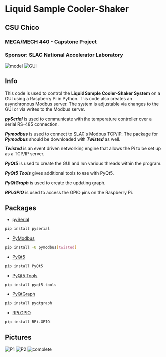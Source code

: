 # Liquid Sample Cooler-Shaker


## CSU Chico
### MECA/MECH 440 - Capstone Project
### Sponsor: SLAC National Accelerator Laboratory
![model](https://github.com/alopez505/cooler_shaker/blob/e59fdcb6c425a75c8efb639449e37c5c35bf737a/pics/model.jpg)
![GUI](https://github.com/alopez505/cooler_shaker/blob/e59fdcb6c425a75c8efb639449e37c5c35bf737a/pics/gui.PNG)

## Info
This code is used to control the **Liquid Sample Cooler-Shaker System** on a GUI using a Raspberry Pi in Python. This code also creates an asynchronous Modbus server. The system is adjustable via changes to the GUI or via writes to the Modbus server.

_**pySerial**_ is used to communicate with the temperature controller over a serial RS-485 connection.

_**Pymodbus**_ is used to connect to SLAC's Modbus TCP/IP. The package for _**Pymodbus**_ should be downloaded with _**Twisted**_ as well. 

_**Twisted**_ is an event driven networking engine that allows the Pi to be set up as a TCP/IP server.

_**PyQt5**_ is used to create the GUI and run various threads within the program.

_**PyQt5 Tools**_ gives additional tools to use with PyQt5.

_**PyQtGraph**_ is used to create the updating graph.

_**RPi.GPIO**_ is used to access the GPIO pins on the Raspberry Pi.

## Packages
- [pySerial](https://pypi.org/project/pyserial/)
```bash
pip install pyserial
```

- [PyModbus](https://pymodbus.readthedocs.io/en/latest/index.html)
```bash
pip install -U pymodbus[twisted]
```

- [PyQt5](https://pypi.org/project/PyQt5/)
```bash
pip install PyQt5
```

- [PyQt5 Tools](https://pypi.org/project/pyqt5-tools/)
```bash
pip install pyqt5-tools
```

- [PyQtGraph](https://pypi.org/project/pyqtgraph/)
```bash
pip install pyqtgraph
```

- [RPi.GPIO](https://pypi.org/project/RPi.GPIO/)
```bash
pip install RPi.GPIO
```

## Pictures
![P1](https://github.com/alopez505/cooler_shaker/blob/e59fdcb6c425a75c8efb639449e37c5c35bf737a/pics/p1.JPG)
![P2](https://github.com/alopez505/cooler_shaker/blob/e59fdcb6c425a75c8efb639449e37c5c35bf737a/pics/p2.JPG)
![complete](https://github.com/alopez505/cooler_shaker/blob/e59fdcb6c425a75c8efb639449e37c5c35bf737a/pics/complete.jpg)

